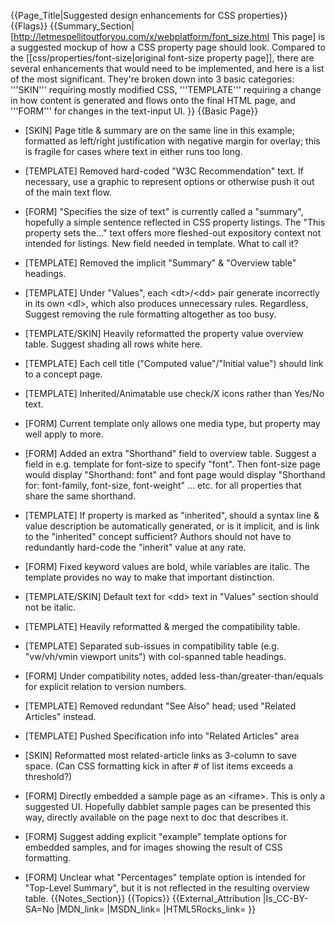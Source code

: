 {{Page_Title|Suggested design enhancements for CSS properties}}
{{Flags}}
{{Summary_Section|[http://letmespellitoutforyou.com/x/webplatform/font_size.html This page] is a suggested mockup of how a CSS property page should look.
Compared to the [[css/properties/font-size|original font-size property page]], there are several enhancements that would need to be implemented, and here is a list of the most significant. They're broken down into 3 basic categories: '''SKIN''' requiring mostly modified CSS, '''TEMPLATE''' requiring a change in how content is generated and flows onto the final HTML page, and '''FORM''' for changes in the text-input UI.
}}
{{Basic Page}}
* [SKIN] Page title & summary are on the same line in this example; formatted as left/right justification with negative margin for overlay; this is fragile for cases where text in either runs too long.

* [TEMPLATE] Removed hard-coded "W3C Recommendation" text. If necessary, use a graphic to represent options or otherwise push it out of the main text flow.

* [FORM] "Specifies the size of text" is currently called a "summary", hopefully a simple sentence reflected in CSS property listings.  The "This property sets the..." text offers more fleshed-out expository context not intended for listings. New field needed in template. What to call it?

* [TEMPLATE] Removed the implicit "Summary" & "Overview table" headings.

* [TEMPLATE] Under "Values", each &lt;dt&gt;/&lt;dd&gt; pair generate incorrectly in its own &lt;dl&gt;, which also produces unnecessary rules. Regardless, Suggest removing the rule formatting altogether as too busy.

* [TEMPLATE/SKIN] Heavily reformatted the property value overview table. Suggest shading all rows white here.

* [TEMPLATE] Each cell title ("Computed value"/"Initial value") should link to a concept page.

* [TEMPLATE] Inherited/Animatable use check/X icons rather than Yes/No text.

* [FORM] Current template only allows one media type, but property may well apply to more.

* [FORM] Added an extra "Shorthand" field to overview table. Suggest a field in e.g. template for font-size to specify "font". Then font-size page would display "Shorthand: font" and font page would display "Shorthand for: font-family, font-size, font-weight" ... etc. for all properties that share the same shorthand.

* [TEMPLATE] If property is marked as "inherited", should a syntax line & value description be automatically generated, or is it implicit, and is link to the "inherited" concept sufficient? Authors should not have to redundantly hard-code the "inherit" value at any rate.

* [FORM] Fixed keyword values are bold, while variables are italic. The template provides no way to make that important distinction.

* [TEMPLATE/SKIN] Default text for &lt;dd&gt; text in "Values" section should not be italic.

* [TEMPLATE] Heavily reformatted & merged the compatibility table.

* [TEMPLATE] Separated sub-issues in compatibility table (e.g. "vw/vh/vmin viewport units") with col-spanned table headings.

* [FORM] Under compatibility notes, added less-than/greater-than/equals for explicit relation to version numbers.

* [TEMPLATE] Removed redundant "See Also" head; used "Related Articles" instead. 

* [TEMPLATE] Pushed Specification info into "Related Articles" area

* [SKIN] Reformatted most related-article links as 3-column to save space. (Can CSS formatting kick in after # of list items exceeds a threshold?)

* [FORM] Directly embedded a sample page as an &lt;iframe&gt;. This is only a suggested UI. Hopefully dabblet sample pages can be presented this way, directly available on the page next to doc that describes it.

* [FORM] Suggest adding explicit "example" template options for embedded samples, and for images showing the result of CSS formatting.

* [FORM] Unclear what "Percentages" template option is intended for "Top-Level Summary", but it is not reflected in the resulting overview table.
{{Notes_Section}}
{{Topics}}
{{External_Attribution
|Is_CC-BY-SA=No
|MDN_link=
|MSDN_link=
|HTML5Rocks_link=
}}